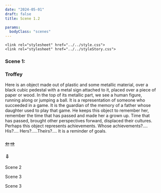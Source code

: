 ```yaml
---
date: "2024-05-01"
draft: false
title: Scene 1.2

params:
  bodyClass: "scenes"
---
```

<!DOCTYPE html>
<html>

<head>
    <meta charset="utf-8">
    <title>Mirroing Places</title>
    <link rel="preconnect" href="https://fonts.googleapis.com">
    <link rel="preconnect" href="https://fonts.gstatic.com" crossorigin>
    <link href="https://fonts.googleapis.com/css2?family=Space+Mono:ital,wght@0,400;0,700;1,400;1,700&display=swap" rel="stylesheet">

    <link rel="stylesheet" href="../../style.css">
    <link rel="stylesheet" href="../../styleStory.css">

</head>

<div class="contentScene">
    <h3>Scene 1:</h3>
    <div id="container3D"></div>
    <h3>Troffey</h3>
    <p class="green">Here is an object made out of plastic and some metallic material, over a black cubic pedestal with a metal sign attached to it, placed over a  piece of paper or wood. In the top of its metallic part, we see a human figure, running along or jumping a ball. It is a representation of someone who succeeded in a game. It is the guardian of the memory of a father whose daughter used to play that game. He keeps this object to remember her, remember the time that has passed and made her a grown up. Time that has passed, brought other perspectives forward,  displaced their cultures. Perhaps this object represents achievements. Whose achievements?.... His?.... Hers?.....Theirs?....  It is a reminder of goals.</p>
    <div class="sceneNav">
        <h3 class="green"><a href="scenes1_1.html">&#8678;</a> <a href="scenes1_3.html">&#8680;</a></h3>
        <h3>&#8681;</h3>
        <p class="green">Scene 2</p>
        <p class="green">Scene 3</p>
        <p  class="green">Scene 3</p>
    </div>
</div>

